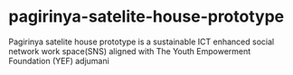 # pagirinya-satelite-house-prototype
Pagirinya satelite house prototype is a sustainable ICT enhanced social network work space(SNS) aligned with The Youth Empowerment Foundation (YEF) adjumani 
